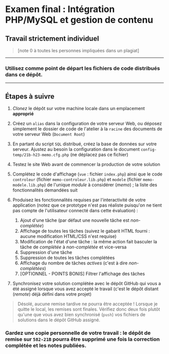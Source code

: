 # Examen final : Intégration PHP/MySQL et gestion de contenu
## Travail strictement individuel 
>[note 0 à toutes les personnes impliquées dans un plagiat]
---
### Utilisez comme point de départ les fichiers de code distribués dans ce dépôt.
---

## Étapes à suivre
1. *Clonez* le dépôt sur votre machine locale dans un emplacement **approprié**

2. Créez un `alias` dans la configuration de votre serveur Web, ou déposez simplement le dossier de code de l'atelier à la `racine` des documents de votre serveur Web (`Document Root`)

3. En partant du script `SQL` distribué, créez la base de données sur votre serveur. Ajustez au besoin la configuration dans le document `config-temp/21b-h23-memo.cfg.php` (ne déplacez pas ce fichier)

4. Testez le site Web avant de commencer la production de votre solution

5. Complétez le code d'affichage (`vue` : fichier `index.php`) ainsi que le code `controleur` (fichier `memo-controleur.lib.php`) et `modele` (fichier `memo-modele.lib.php`) de l'unique *module* à considérer (*memo*) ; la liste des fonctionnalités demandées suit

6. Produisez les fonctionnalités requises par l'interactivité de votre application (notez que ce prototype n'est pas réaliste puisqu'on ne tient pas compte de l'utilisateur connecté dans cette évaluation) : 
    1. Ajout d'une tâche (par défaut une nouvelle tâche est *non-complétée*)
    2. Affichage de toutes les tâches (suivez le gabarit HTML fourni : aucune modification HTML/CSS n'est requise)
    3. Modification de l'état d'une tâche : la même action fait basculer la tâche de *complétée* à *non-complétée* et vice-versa
    4. Suppression d'une tâche 
    5. Suppression de toutes les tâches complétées
    6. Affichage du nombre de tâches *actives* (c'est à dire *non-complétées*)
    7. [OPTIONNEL - POINTS BONIS] Filtrer l'affichage des tâches

7. Synchronisez votre solution complétée avec le dépôt GitHub qui vous a été assigné lorsque vous avez accepté le travail (c'est le dépôt distant (*remote*) déjà défini dans votre projet)

>Désolé, aucune remise tardive ne pourra être acceptée ! Lorsque je quitte le local, les remises sont finales. Vérifiez donc deux fois plutôt qu'une que vous avez bien synchronisé (`push`) vos fichiers de solutions dans le dépôt GitHub assigné.

### Gardez une copie personnelle de votre travail : le dépôt de remise sur `582-21B` pourra être supprimé une fois la correction complétée et les notes publiées.